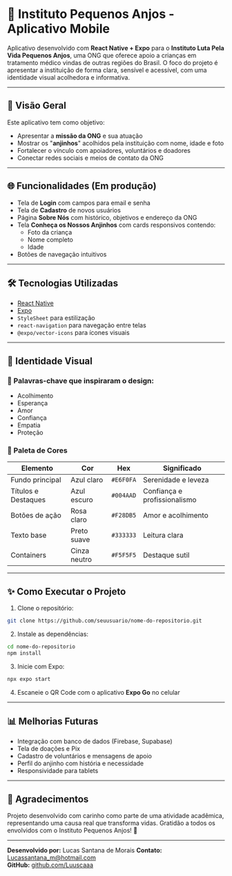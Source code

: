 # 💙 Instituto Pequenos Anjos - Aplicativo Mobile

Aplicativo desenvolvido com **React Native + Expo** para o **Instituto Luta Pela Vida Pequenos Anjos**, uma ONG que oferece apoio a crianças em tratamento médico vindas de outras regiões do Brasil. O foco do projeto é apresentar a instituição de forma clara, sensível e acessível, com uma identidade visual acolhedora e informativa.

---

## 📱 Visão Geral

Este aplicativo tem como objetivo:

- Apresentar a **missão da ONG** e sua atuação
- Mostrar os "**anjinhos**" acolhidos pela instituição com nome, idade e foto
- Fortalecer o vínculo com apoiadores, voluntários e doadores
- Conectar redes sociais e meios de contato da ONG

---

## 🌐 Funcionalidades (Em produção)

- Tela de **Login** com campos para email e senha
- Tela de **Cadastro** de novos usuários
- Página **Sobre Nós** com histórico, objetivos e endereço da ONG
- Tela **Conheça os Nossos Anjinhos** com cards responsivos contendo:
  - Foto da criança
  - Nome completo
  - Idade
- Botões de navegação intuitivos

---

## 🛠️ Tecnologias Utilizadas

- [React Native](https://reactnative.dev/)
- [Expo](https://expo.dev/)
- `StyleSheet` para estilização
- `react-navigation` para navegação entre telas
- `@expo/vector-icons` para ícones visuais

---

## 🎨 Identidade Visual

### 🔹 Palavras-chave que inspiraram o design:
- Acolhimento
- Esperança
- Amor
- Confiança
- Empatia
- Proteção

### 🌈 Paleta de Cores

| Elemento        | Cor        | Hex       | Significado |
|-----------------|------------|-----------|-------------|
| Fundo principal | Azul claro | `#E6F0FA` | Serenidade e leveza |
| Títulos e Destaques | Azul escuro | `#004AAD` | Confiança e profissionalismo |
| Botões de ação | Rosa claro | `#F28DB5` | Amor e acolhimento |
| Texto base | Preto suave | `#333333` | Leitura clara |
| Containers | Cinza neutro | `#F5F5F5` | Destaque sutil |

---

## ✨ Como Executar o Projeto

1. Clone o repositório:
```bash
git clone https://github.com/seuusuario/nome-do-repositorio.git
```

2. Instale as dependências:
```bash
cd nome-do-repositorio
npm install
```

3. Inicie com Expo:
```bash
npx expo start
```

4. Escaneie o QR Code com o aplicativo **Expo Go** no celular

---

## 📊 Melhorias Futuras

- Integração com banco de dados (Firebase, Supabase)
- Tela de doações e Pix
- Cadastro de voluntários e mensagens de apoio
- Perfil do anjinho com história e necessidade
- Responsividade para tablets

---

## 🤝 Agradecimentos

Projeto desenvolvido com carinho como parte de uma atividade acadêmica, representando uma causa real que transforma vidas. Gratidão a todos os envolvidos com o Instituto Pequenos Anjos! 💖

---

**Desenvolvido por:** Lucas Santana de Morais 
**Contato:** Lucassantana_m@hotmail.com  
**GitHub:** [github.com/Luuscaaa](https://github.com/Luuscaaa)

